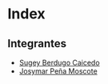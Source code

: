 # Index

## Integrantes

- [Sugey Berdugo Caicedo](hojas_de_vida/sugey_berdugo_caicedo.md)
- [Josymar Peña Moscote](hojas_de_vida/josymar_peña_moscote.md)